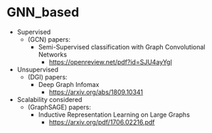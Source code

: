 # GNN_based
- Supervised
	- (GCN) papers: 
		- Semi-Supervised classification with Graph Convolutional Networks
			- https://openreview.net/pdf?id=SJU4ayYgl
- Unsupervised
	- (DGI) papers:
		- Deep Graph Infomax
			- https://arxiv.org/abs/1809.10341
- Scalability considered
	- (GraphSAGE) papers:
		- Inductive Representation Learning on Large Graphs
			- https://arxiv.org/pdf/1706.02216.pdf
